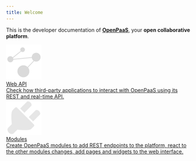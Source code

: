 ```yaml
---
title: Welcome
---
```

This is the developer documentation of [**OpenPaaS**](http://open-paas.org/), your **open collaborative platform**.

<div class="hp-im">
  <div class="integrations">
    <a href="{{ site.baseurl }}/apis/web">
      <div class="hp-im-inner">
        <div class="image-container">
          <img src="images/integrations.png" alt="integrations">
        </div>
        <div class="title-container sans">
          Web API
        </div>
      </div>
      <div>
        Check how third-party applications to interact with OpenPaaS using its REST and real-time API.
      </div>
    </a>
  </div>
  <div class="modules">
    <a href="{{ site.baseurl }}/modules/howto/index">
      <div class="hp-im-inner">
        <div class="image-container">
          <img src="images/modules.png" alt="modules">
        </div>
        <div class="title-container sans">
          Modules
        </div>
      </div>
      <div>
        Create OpenPaaS modules to add REST endpoints to the platform, react to the other modules changes, add pages and widgets to the web interface.
      </div>
    </a>
  </div>
</div>
